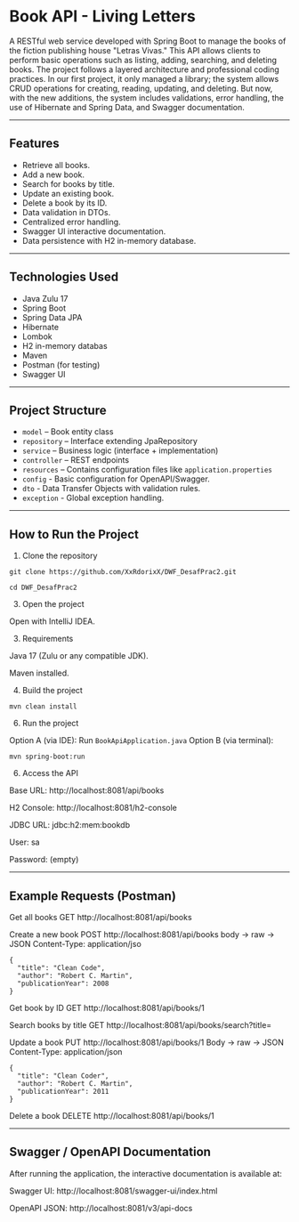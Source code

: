 # Book API - Living Letters

A RESTful web service developed with Spring Boot to manage the books of the fiction publishing house "Letras Vivas."
This API allows clients to perform basic operations such as listing, adding, searching, and deleting books.
The project follows a layered architecture and professional coding practices.
In our first project, it only managed a library; the system allows CRUD operations for creating, reading, updating, and deleting. But now, with the new additions, the system includes validations, error handling, the use of Hibernate and Spring Data, and Swagger documentation.

---

## Features

- Retrieve all books.
-	Add a new book.
-	Search for books by title.
-	Update an existing book.
-	Delete a book by its ID.
-	Data validation in DTOs.
-	Centralized error handling.
-	Swagger UI interactive documentation.
-	Data persistence with H2 in-memory database.

---

## Technologies Used

- Java Zulu 17
- Spring Boot
- Spring Data JPA
- Hibernate
- Lombok
- H2 in-memory databas
- Maven
- Postman (for testing)
- Swagger UI
---

## Project Structure

- `model` – Book entity class
- `repository` – Interface extending JpaRepository
- `service` – Business logic (interface + implementation)
- `controller` – REST endpoints
- `resources` – Contains configuration files like `application.properties`
- `config` - Basic configuration for OpenAPI/Swagger.
- `dto` - Data Transfer Objects with validation rules.
- `exception` - Global exception handling.
  
---

## How to Run the Project

1. Clone the repository
 ```
git clone https://github.com/XxRdorixX/DWF_DesafPrac2.git
   ```
 ```
cd DWF_DesafPrac2
 ```
3. Open the project

Open with IntelliJ IDEA.

3. Requirements

Java 17 (Zulu or any compatible JDK).

Maven installed.
  
4. Build the project
  ```
mvn clean install
  ```
6. Run the project

Option A (via IDE): Run `BookApiApplication.java`
Option B (via terminal):
```
mvn spring-boot:run
```
6. Access the API

Base URL: http://localhost:8081/api/books

H2 Console: http://localhost:8081/h2-console

JDBC URL: jdbc:h2:mem:bookdb

User: sa

Password: (empty)

---

## Example Requests (Postman)

Get all books
GET http://localhost:8081/api/books

Create a new book
POST http://localhost:8081/api/books
body -> raw -> JSON
Content-Type: application/jso
```
{
  "title": "Clean Code",
  "author": "Robert C. Martin",
  "publicationYear": 2008
}
```
Get book by ID
GET http://localhost:8081/api/books/1

Search books by title
GET http://localhost:8081/api/books/search?title=

Update a book
PUT http://localhost:8081/api/books/1
Body -> raw -> JSON
Content-Type: application/json
```
{
  "title": "Clean Coder",
  "author": "Robert C. Martin",
  "publicationYear": 2011
}
```
Delete a book
DELETE http://localhost:8081/api/books/1

---

## Swagger / OpenAPI Documentation

After running the application, the interactive documentation is available at:

Swagger UI: http://localhost:8081/swagger-ui/index.html

OpenAPI JSON: http://localhost:8081/v3/api-docs

